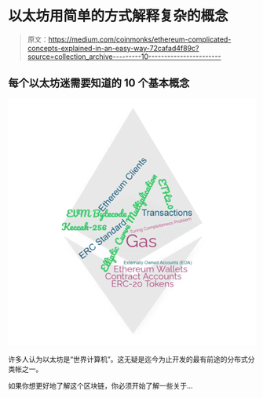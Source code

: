 # 以太坊用简单的方式解释复杂的概念

> 原文：<https://medium.com/coinmonks/ethereum-complicated-concepts-explained-in-an-easy-way-72cafad4f89c?source=collection_archive---------10----------------------->

## 每个以太坊迷需要知道的 10 个基本概念

![](img/b4fa73afc4afb954c2ea192392a26d11.png)

许多人认为以太坊是“世界计算机”。这无疑是迄今为止开发的最有前途的分布式分类帐之一。

如果你想更好地了解这个区块链，你必须开始了解一些关于…